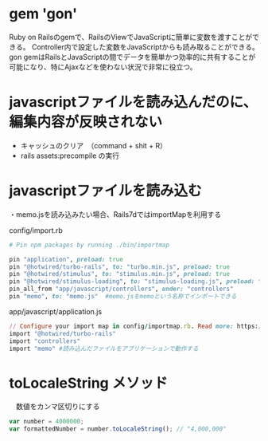 # gem 'gon'

Ruby on Railsのgemで、RailsのViewでJavaScriptに簡単に変数を渡すことができる。
Controller内で設定した変数をJavaScriptからも読み取ることができる。
gon gemはRailsとJavaScriptの間でデータを簡単かつ効率的に共有することが可能になり、特にAjaxなどを使わない状況で非常に役立つ。

# javascriptファイルを読み込んだのに、編集内容が反映されない

- キャッシュのクリア　（command + shit  + R）
- rails assets:precompile の実行



# javascriptファイルを読み込む

・memo.jsを読み込みたい場合、Rails7dではimportMapを利用する

config/import.rb
```ruby
# Pin npm packages by running ./bin/importmap

pin "application", preload: true
pin "@hotwired/turbo-rails", to: "turbo.min.js", preload: true
pin "@hotwired/stimulus", to: "stimulus.min.js", preload: true
pin "@hotwired/stimulus-loading", to: "stimulus-loading.js", preload: true
pin_all_from "app/javascript/controllers", under: "controllers"
pin "memo", to: "memo.js"  #memo.jsをmemoという名称でインポートできる
```

app/javascript/application.js
```ruby
// Configure your import map in config/importmap.rb. Read more: https://github.com/rails/importmap-rails
import "@hotwired/turbo-rails"
import "controllers"
import "memo" #読み込んだファイルをアプリケーションで動作する
```





# toLocaleString メソッド
　数値をカンマ区切りにする
 ```javascript
var number = 4000000;
var formattedNumber = number.toLocaleString(); // "4,000,000"
 ```


　
